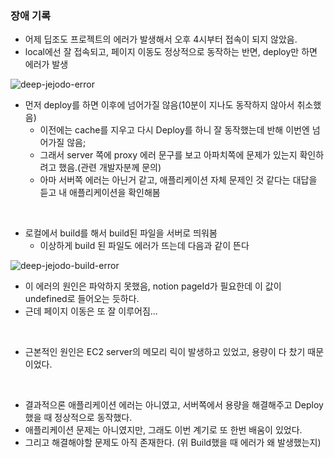 ### 장애 기록

* 어제 딥조도 프로젝트의 에러가 발생해서 오후 4시부터 접속이 되지 않았음.
* local에선 잘 접속되고, 페이지 이동도 정상적으로 동작하는 반면, deploy만 하면 에러가 발생

![deep-jejodo-error](../../deep-jejodo-error.png)

* 먼저 deploy를 하면 이후에 넘어가질 않음(10분이 지나도 동작하지 않아서 취소했음)
  - 이전에는 cache를 지우고 다시 Deploy를 하니 잘 동작했는데 반해 이번엔 넘어가질 않음;
  - 그래서 server 쪽에 proxy 에러 문구를 보고 아파치쪽에 문제가 있는지 확인하려고 했음.(관련 개발자분께 문의)
  - 아마 서버쪽 에러는 아닌거 같고, 애플리케이션 자체 문제인 것 같다는 대답을 듣고 내 애플리케이션을 확인해봄

<br>

* 로컬에서 build를 해서 build된 파일을 서버로 띄워봄
  - 이상하게 build 된 파일도 에러가 뜨는데 다음과 같이 뜬다

![deep-jejodo-build-error](../../deep-jejodo-error2.png)

* 이 에러의 원인은 파악하지 못했음, notion pageId가 필요한데 이 값이 undefined로 들어오는 듯하다.
* 근데 페이지 이동은 또 잘 이루어짐...

<br>


* 근본적인 원인은 EC2 server의 메모리 릭이 발생하고 있었고, 용량이 다 찼기 때문이었다.

<br>

- 결과적으론 애플리케이션 에러는 아니였고, 서버쪽에서 용량을 해결해주고 Deploy 했을 때 정상적으로 동작했다.
- 애플리케이션 문제는 아니였지만, 그래도 이번 계기로 또 한번 배움이 있었다.
- 그리고 해결해야할 문제도 아직 존재한다. (위 Build했을 때 에러가 왜 발생했는지)



